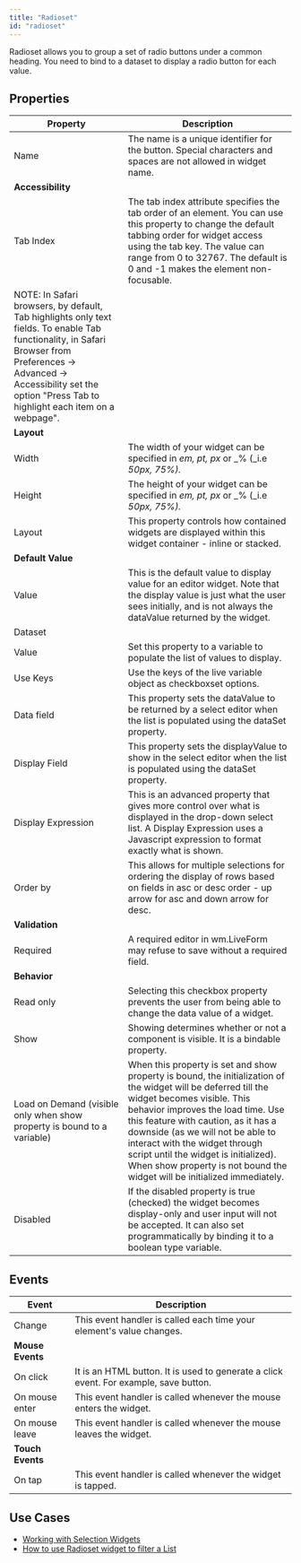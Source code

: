 ```yaml
---
title: "Radioset"
id: "radioset"
---
```


Radioset allows you to group a set of radio buttons under a common heading. You need to bind to a dataset to display a radio button for each value.

## Properties

| **Property** | **Description** |
| --- | --- |
| Name | The name is a unique identifier for the button. Special characters and spaces are not allowed in widget name. |
| **Accessibility** |
| Tab Index | The tab index attribute specifies the tab order of an element. You can use this property to change the default tabbing order for widget access using the tab key. The value can range from 0 to 32767. The default is 0 and -1 makes the element non-focusable.
NOTE: In Safari browsers, by default, Tab highlights only text fields. To enable Tab functionality, in Safari Browser from Preferences -> Advanced -> Accessibility set the option "Press Tab to highlight each item on a webpage". |
| **Layout** |
| Width | The width of your widget can be specified in _em, pt, px_ or _% (_i.e _50px, 75%)._ |
| Height | The height of your widget can be specified in _em, pt, px_ or _% (_i.e _50px, 75%)._ |
| Layout | This property controls how contained widgets are displayed within this widget container - inline or stacked. |
| **Default Value** |
| Value | This is the default value to display value for an editor widget. Note that the display value is just what the user sees initially, and is not always the dataValue returned by the widget. |
| Dataset |
| Value | Set this property to a variable to populate the list of values to display. |
| Use Keys | Use the keys of the live variable object as checkboxset options. |
| Data field | This property sets the dataValue to be returned by a select editor when the list is populated using the dataSet property. |
| Display Field | This property sets the displayValue to show in the select editor when the list is populated using the dataSet property. |
| Display Expression | This is an advanced property that gives more control over what is displayed in the drop-down select list. A Display Expression uses a Javascript expression to format exactly what is shown. |
| Order by | This allows for multiple selections for ordering the display of rows based on fields in asc or desc order - up arrow for asc and down arrow for desc. |
| **Validation** |
| Required | A required editor in wm.LiveForm may refuse to save without a required field. |
| **Behavior** |
| Read only | Selecting this checkbox property prevents the user from being able to change the data value of a widget. |
| Show | Showing determines whether or not a component is visible. It is a bindable property. |
| Load on Demand (visible only when show property is bound to a variable) | When this property is set and show property is bound, the initialization of the widget will be deferred till the widget becomes visible. This behavior improves the load time. Use this feature with caution, as it has a downside (as we will not be able to interact with the widget through script until the widget is initialized). When show property is not bound the widget will be initialized immediately. |
| Disabled | If the disabled property is true (checked) the widget becomes display-only and user input will not be accepted. It can also set programmatically by binding it to a boolean type variable. |

## Events

| **Event** | **Description** |
| --- | --- |
| Change | This event handler is called each time your element's value changes. |
| **Mouse Events** |
| On click | It is an HTML button. It is used to generate a click event. For example, save button. |
| On mouse enter | This event handler is called whenever the mouse enters the widget. |
| On mouse leave | This event handler is called whenever the mouse leaves the widget. |
| **Touch Events** |
| On tap | This event handler is called whenever the widget is tapped. |

## Use Cases

- [Working with Selection Widgets](/learn/how-tos/selection-widgets-use-case/)
- [How to use Radioset widget to filter a List](/learn/how-tos/radioset-filter-list/)

